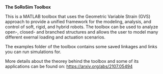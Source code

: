 **The SoRoSim Toolbox**

This is a MATLAB toolbox that uses the Geometric Variable Strain (GVS) approach to provide a unified framework for the modeling, analysis, and control of soft, rigid, and hybrid robots. The toolbox can be used to analyze open-, closed- and branched structures and allows the user to model many different exernal loading and actuation scenarios. 

The examples folder of the toolbox contains some saved linkages and links you can run simulations for.

More details about the theorey behind the toolbox and some of its applications can be found on:
https://arxiv.org/abs/2107.05494
